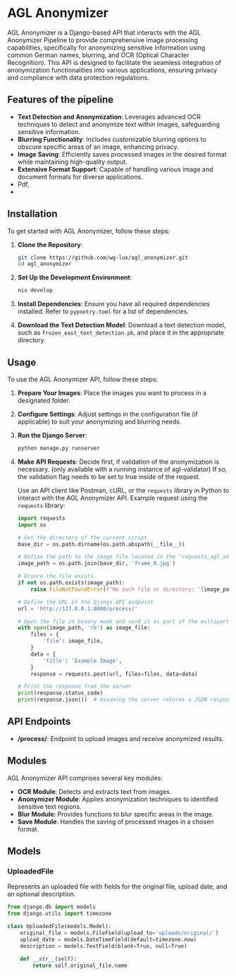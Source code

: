 # AGL Anonymizer

AGL Anonymizer is a Django-based API that interacts with the AGL Anonymizer Pipeline to provide comprehensive image processing capabilities, specifically for anonymizing sensitive information using common German names, blurring, and OCR (Optical Character Recognition). This API is designed to facilitate the seamless integration of anonymization functionalities into various applications, ensuring privacy and compliance with data protection regulations.

## Features of the pipeline

- **Text Detection and Anonymization**: Leverages advanced OCR techniques to detect and anonymize text within images, safeguarding sensitive information.
- **Blurring Functionality**: Includes customizable blurring options to obscure specific areas of an image, enhancing privacy.
- **Image Saving**: Efficiently saves processed images in the desired format while maintaining high-quality output.
- **Extensive Format Support**: Capable of handling various image and document formats for diverse applications.
- Pdf,
- 

## Installation

To get started with AGL Anonymizer, follow these steps:

1. **Clone the Repository**:
    ```bash
    git clone https://github.com/wg-lux/agl_anonymizer.git
    cd agl_anonymizer
    ```

2. **Set Up the Development Environment**:
    ```bash
    nix develop
    ```

3. **Install Dependencies**:
    Ensure you have all required dependencies installed. Refer to `pypoetry.toml` for a list of dependencies.

4. **Download the Text Detection Model**:
    Download a text detection model, such as `frozen_east_text_detection.pb`, and place it in the appropriate directory.

## Usage

To use the AGL Anonymizer API, follow these steps:

1. **Prepare Your Images**:
   Place the images you want to process in a designated folder.

2. **Configure Settings**:
   Adjust settings in the configuration file (if applicable) to suit your anonymizing and blurring needs.

3. **Run the Django Server**:
    ```bash
    python manage.py runserver
    ```

4. **Make API Requests**:
    Decide first, if validation of the anonymization is necessary. (only available with a running instance of agl-validator) If so, the validation flag needs to be set to true inside of the request.

   Use an API client like Postman, cURL, or the `requests` library in Python to interact with the AGL Anonymizer API. Example request using the `requests` library:

    ```python
    import requests
    import os

    # Get the directory of the current script
    base_dir = os.path.dirname(os.path.abspath(__file__))

    # Define the path to the image file located in the 'requests_agl_anonymizer' folder
    image_path = os.path.join(base_dir, 'frame_0.jpg')

    # Ensure the file exists
    if not os.path.exists(image_path):
        raise FileNotFoundError(f"No such file or directory: '{image_path}'")

    # Define the URL of the Django API endpoint
    url = 'http://127.0.0.1:8000/process/'

    # Open the file in binary mode and send it as part of the multipart form-data payload
    with open(image_path, 'rb') as image_file:
        files = {
            'file': image_file,
        }
        data = {
            'title': 'Example Image',
        }
        response = requests.post(url, files=files, data=data)

    # Print the response from the server
    print(response.status_code)
    print(response.json())  # Assuming the server returns a JSON response
    ```

## API Endpoints

- **/process/**: Endpoint to upload images and receive anonymized results.

## Modules

AGL Anonymizer API comprises several key modules:

- **OCR Module**: Detects and extracts text from images.
- **Anonymizer Module**: Applies anonymization techniques to identified sensitive text regions.
- **Blur Module**: Provides functions to blur specific areas in the image.
- **Save Module**: Handles the saving of processed images in a chosen format.

## Models

### UploadedFile

Represents an uploaded file with fields for the original file, upload date, and an optional description.

```python
from django.db import models
from django.utils import timezone

class UploadedFile(models.Model):
    original_file = models.FileField(upload_to='uploads/original/')
    upload_date = models.DateTimeField(default=timezone.now)
    description = models.TextField(blank=True, null=True)
    
    def __str__(self):
        return self.original_file.name
